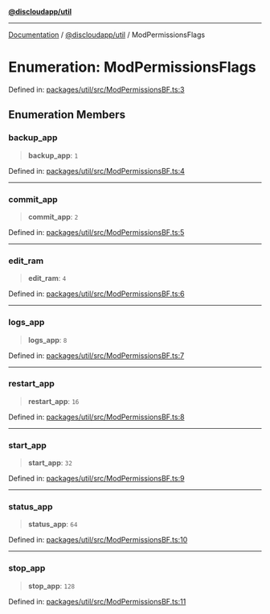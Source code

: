 [**@discloudapp/util**](../README.md)

***

[Documentation](../../../packages.md) / [@discloudapp/util](../README.md) / ModPermissionsFlags

# Enumeration: ModPermissionsFlags

Defined in: [packages/util/src/ModPermissionsBF.ts:3](https://github.com/discloud/discloud.app/blob/1458affc9a022eb2fc5fe37e7b3b002130b2fdad/packages/util/src/ModPermissionsBF.ts#L3)

## Enumeration Members

### backup\_app

> **backup\_app**: `1`

Defined in: [packages/util/src/ModPermissionsBF.ts:4](https://github.com/discloud/discloud.app/blob/1458affc9a022eb2fc5fe37e7b3b002130b2fdad/packages/util/src/ModPermissionsBF.ts#L4)

***

### commit\_app

> **commit\_app**: `2`

Defined in: [packages/util/src/ModPermissionsBF.ts:5](https://github.com/discloud/discloud.app/blob/1458affc9a022eb2fc5fe37e7b3b002130b2fdad/packages/util/src/ModPermissionsBF.ts#L5)

***

### edit\_ram

> **edit\_ram**: `4`

Defined in: [packages/util/src/ModPermissionsBF.ts:6](https://github.com/discloud/discloud.app/blob/1458affc9a022eb2fc5fe37e7b3b002130b2fdad/packages/util/src/ModPermissionsBF.ts#L6)

***

### logs\_app

> **logs\_app**: `8`

Defined in: [packages/util/src/ModPermissionsBF.ts:7](https://github.com/discloud/discloud.app/blob/1458affc9a022eb2fc5fe37e7b3b002130b2fdad/packages/util/src/ModPermissionsBF.ts#L7)

***

### restart\_app

> **restart\_app**: `16`

Defined in: [packages/util/src/ModPermissionsBF.ts:8](https://github.com/discloud/discloud.app/blob/1458affc9a022eb2fc5fe37e7b3b002130b2fdad/packages/util/src/ModPermissionsBF.ts#L8)

***

### start\_app

> **start\_app**: `32`

Defined in: [packages/util/src/ModPermissionsBF.ts:9](https://github.com/discloud/discloud.app/blob/1458affc9a022eb2fc5fe37e7b3b002130b2fdad/packages/util/src/ModPermissionsBF.ts#L9)

***

### status\_app

> **status\_app**: `64`

Defined in: [packages/util/src/ModPermissionsBF.ts:10](https://github.com/discloud/discloud.app/blob/1458affc9a022eb2fc5fe37e7b3b002130b2fdad/packages/util/src/ModPermissionsBF.ts#L10)

***

### stop\_app

> **stop\_app**: `128`

Defined in: [packages/util/src/ModPermissionsBF.ts:11](https://github.com/discloud/discloud.app/blob/1458affc9a022eb2fc5fe37e7b3b002130b2fdad/packages/util/src/ModPermissionsBF.ts#L11)

